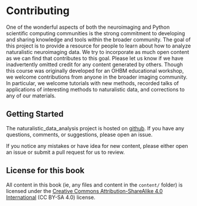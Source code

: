 # Contributing

One of the wonderful aspects of both the neuroimaging and Python scientific computing communities is the strong commitment to developing and sharing knowledge and tools within the broader community. The goal of  this project is to provide a resource for people to learn about how to analyze naturalistic neuroimaging data. We try to incorporate as much open content as we can find that contributes to this goal. Please let us know if we have inadvertently omitted credit for any content generated by others. Though this course was originally developed for an OHBM educational workshop, we welcome contributions from anyone in the broader imaging community. In particular, we welcome tutorials with new methods, recorded talks of applications of interesting methods to naturalistic data, and corrections to any of our materials.

## Getting Started
The naturalistic_data_analysis project is hosted on [github](https://github.com/Summer-MIND/mind_2023). If you have any questions, comments, or suggestions, please open an issue.

If you notice any mistakes or have idea for new content, please either open an issue or submit a pull request for us to review.

## License for this book

All content in this book (ie, any files and content in the `content/` folder)
is licensed under the [Creative Commons Attribution-ShareAlike 4.0 International](https://creativecommons.org/licenses/by-sa/4.0/)
(CC BY-SA 4.0) license.
